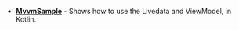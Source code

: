 * **[MvvmSample](https://github.com/chris-lin/android-mvvm-sample/tree/master/MvvmSample)** - Shows
  how to use the Livedata and ViewModel, in Kotlin.
